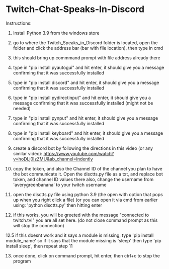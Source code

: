 # Twitch-Chat-Speaks-In-Discord

Instructions:

1. Install Python 3.9 from the windows store

2. go to where the Twitch_Speaks_in_Discord folder is located, open the folder and click the address bar (bar with file location), then type in cmd

3. this should bring up commmand prompt with file address already there

4. type in "pip install pyautogui" and hit enter, it should give you a message confirming that it was successfully installed

5. type in "pip install discord" and hit enter, it should give you a message confirming that it was successfully installed                       

6. type in "pip install pydirectinput" and hit enter, it should give you a message confirming that it was successfully installed (might not be needed)

7. type in "pip install pynput" and hit enter, it should give you a message confirming that it was successfully installed                     

8. type in "pip install keyboard" and hit enter, it should give you a message confirming that it was successfully installed

9. create a discord bot by following the directions in this video (or any similar video): https://www.youtube.com/watch?v=hoDLj0IzZMU&ab_channel=Indently

10. copy the token, and also the Channel ID of the channel you plan to have the bot communicate it. Open the disctts.py file as a txt, and replace bot token, and channel ID values there
    also, change the username from 'averygreenbanana' to your twitch username

11. open the disctts.py file using python 3.9 (the open with option that pops up when you right click a file) (or you can open it via cmd from earlier using: 'python disctts.py' then hitting enter

12. if this works, you will be greeted with the message "connected to twitch.tv!" you are all set here. (do not close command prompt as this will stop the connection)

12.5 if this doesnt work and it says a module is missing, type 'pip install module_name' so if it says that the module missing is 'sleep' then type 'pip install sleep', then repeat step 11

13. once done, click on command prompt, hit enter, then ctrl+c to stop the program

